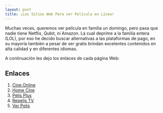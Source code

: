 ```yaml
---
layout: post
title: ¡Los Sitios Web Para ver Película en Línea!
---
```

Muchas veces, queremos ver película en familia un domingo, pero pasa que nadie tiene Netflix, Qubit, ni Amazon. La cual deprime a la familia entera (LOL), por eso he decido buscar alternativas a las plataformas de pago, en su mayoría también a pesar de ser gratis brindan excelentes contenidos en alta calidad y en diferentes idiomas. 

A continuación les dejo los enlaces de cada página Web:

## Enlaces
<html>
 <body>
<ol>
<li value="1"><a href="https://www.cine-online.eu/">Cine Online</a></li>
<li value="2"><a href="https://homecine.net/">Home Cine</a></li>
<li value="3"><a href="https://www.pelisplus.to/">Pelis Plus</a></li>
<li value="4"><a href="http://www.cliver.tv/">Repelis TV</a></li>
<li value="5"><a href="http://ver-pelis.me//">Ver Pelis</a></li>
</ol>
</body>
</html>


